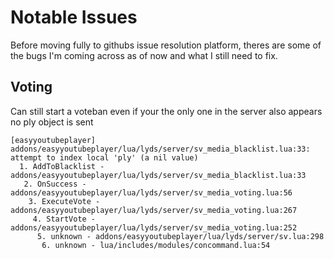 # Notable Issues

Before moving fully to githubs issue resolution platform, theres are some of the bugs I'm coming across as of now and what I still need to fix.

## Voting

Can still start a voteban even if your the only one in the server also appears no ply object is sent

```
[easyyoutubeplayer] addons/easyyoutubeplayer/lua/lyds/server/sv_media_blacklist.lua:33: attempt to index local 'ply' (a nil value)
  1. AddToBlacklist - addons/easyyoutubeplayer/lua/lyds/server/sv_media_blacklist.lua:33
   2. OnSuccess - addons/easyyoutubeplayer/lua/lyds/server/sv_media_voting.lua:56
    3. ExecuteVote - addons/easyyoutubeplayer/lua/lyds/server/sv_media_voting.lua:267
     4. StartVote - addons/easyyoutubeplayer/lua/lyds/server/sv_media_voting.lua:252
      5. unknown - addons/easyyoutubeplayer/lua/lyds/server/sv.lua:298
       6. unknown - lua/includes/modules/concommand.lua:54
```
